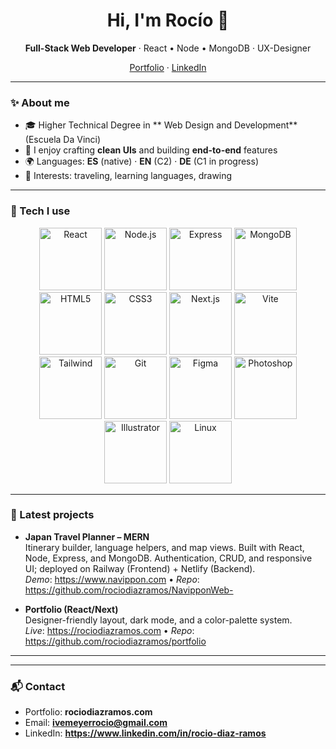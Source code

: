 <!-- Profile README for rociodiazramos -->
<div align="center">

<h1>Hi, I'm Rocío 👋</h1>
<p><strong>Full-Stack Web Developer</strong> · React • Node • MongoDB · UX-Designer</p>

<a href="https://rociodiazramos.com" target="_blank">Portfolio</a> ·
<a href="https://www.linkedin.com/in/rocio-diaz-ramos" target="_blank">LinkedIn</a>

</div>

---

### ✨ About me
- 🎓 Higher Technical Degree in ** Web Design and Development** (Escuela Da Vinci)
- 🧰 I enjoy crafting **clean UIs** and building **end-to-end** features
- 🌍 Languages: **ES** (native) · **EN** (C2) · **DE** (C1 in progress)
- 🎒 Interests: traveling, learning languages, drawing

---

### 🧱 Tech I use
<div align="center">

<!-- Core -->
<img alt="React"   width="100" height="100"  src="https://img.shields.io/badge/React-20232A?logo=react&logoColor=61DAFB&labelColor=20232A" />
<img alt="Node.js"  width="100" height="100" src="https://img.shields.io/badge/Node.js-20232A?logo=nodedotjs&logoColor=339933&labelColor=20232A" />
<img alt="Express"  width="100" height="100"  src="https://img.shields.io/badge/Express-20232A?logo=express&logoColor=FFFFFF&labelColor=20232A" />
<img alt="MongoDB" width="100" height="100"  src="https://img.shields.io/badge/MongoDB-20232A?logo=mongodb&logoColor=47A248&labelColor=20232A" />

<!-- Frontend -->
<img alt="HTML5"  width="100" height="100" src="https://img.shields.io/badge/HTML5-20232A?logo=html5&logoColor=E34F26&labelColor=20232A" />
<img alt="CSS3"  width="100" height="100" src="https://img.shields.io/badge/CSS3-20232A?logo=css3&logoColor=1572B6&labelColor=20232A" />
<img alt="Next.js" width="100" height="100"  src="https://img.shields.io/badge/Next.js-20232A?logo=nextdotjs&logoColor=FFFFFF&labelColor=20232A" />
<img alt="Vite"  width="100" height="100"  src="https://img.shields.io/badge/Vite-20232A?logo=vite&logoColor=646CFF&labelColor=20232A" />
<img alt="Tailwind"  width="100" height="100"  src="https://img.shields.io/badge/Tailwind-20232A?logo=tailwindcss&logoColor=06B6D4&labelColor=20232A" />

<!-- Tools -->
<img alt="Git"  width="100" height="100"  src="https://img.shields.io/badge/Git-20232A?logo=git&logoColor=F05032&labelColor=20232A" />
<img alt="Figma"  width="100" height="100" src="https://img.shields.io/badge/Figma-20232A?logo=figma&logoColor=F24E1E&labelColor=20232A" />
<img alt="Photoshop" width="100" height="100"  src="https://img.shields.io/badge/Photoshop-20232A?logo=adobephotoshop&logoColor=31A8FF&labelColor=20232A" />
<img alt="Illustrator"  width="100" height="100" src="https://img.shields.io/badge/Illustrator-20232A?logo=adobeillustrator&logoColor=FF9A00&labelColor=20232A" />
<img alt="Linux" width="100" height="100"  src="https://img.shields.io/badge/Linux-20232A?logo=linux&logoColor=FCC624&labelColor=20232A" />

</div>



---

### 📌 Latest projects

- **Japan Travel Planner – MERN**  
   Itinerary builder, language helpers, and map views. Built with React, Node, Express, and MongoDB. Authentication, CRUD, and responsive UI; deployed on Railway (Frontend) + Netlify (Backend).  
  _Demo_: https://www.navippon.com • _Repo_: https://github.com/rociodiazramos/NavipponWeb-

- **Portfolio (React/Next)**  
  Designer-friendly layout, dark mode, and a color-palette system.  
  _Live_: https://rociodiazramos.com • _Repo_: https://github.com/rociodiazramos/portfolio

---


---

### 📬 Contact
- Portfolio: **rociodiazramos.com**  
- Email: **ivemeyerrocio@gmail.com**  
- LinkedIn: **https://www.linkedin.com/in/rocio-diaz-ramos**
